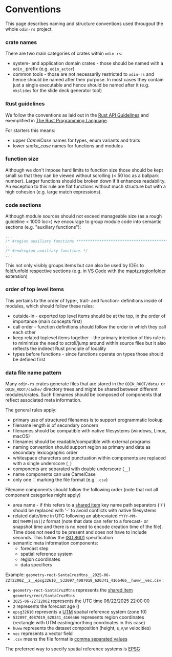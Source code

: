 # Conventions

This page describes naming and structure conventions used througout the whole `odin-rs` project.


### crate names

There are two main categories of crates within `odin-rs`:

- system- and application domain crates - those should be named with a `odin_` prefix (e.g. `odin_actor`)
- common tools - those are not necessarily restricted to `odin-rs` and hence should be named after
  their purpose. In most cases they contain just a single executable and hence should be named after it
  (e.g. `mkslides` for the slide deck generator tool)


### Rust guidelines

We follow the conventions as laid out in the [Rust API Guidelines](https://rust-lang.github.io/api-guidelines/naming.html)
and exemplified in [The Rust Programming Language](https://doc.rust-lang.org/book/).

For starters this means:

- upper *CamelCase* names for types, enum variants and traits
- lower *snake_case* names for functions and modules


### function size

Although we don't impose hard limits to function size those should be kept small so that they can be viewed without
scrolling (< 50 loc as a ballpark number). Larger functions should be broken down if it enhances readability. An
exception to this rule are flat functions without much structure but with a high cohesion (e.g. large match expressions).


### code sections

Although module sources should not exceed manageable size (as a rough guideline < 1000 loc>) we encourage
to group module code into semantic sections (e.g. "auxiliary functions"):

```.rs
...
/* #region auxiliary functions ***********************************************************/
...
/* #endregion auxiliary functions */
...
```

This not only visibly groups items but can also be used by IDEs to fold/unfold respective sections (e.g. in
[VS Code](https://code.visualstudio.com/) with the [maptz.regionfolder](https://marketplace.visualstudio.com/items?itemName=maptz.regionfolder)
extension)


### order of top level items

This pertains to the order of type-, trait- and function- definitions inside of modules, which should follow these
rules:

- outside-in - exported top level items should be at the top, in the order of importance (main concepts first)
- call order - function definitions should follow the order in which they call each other
- keep related toplevel items together - the primary intention of this rule is to mimimize the need to scroll/jump around
  within source files but it also reflects the indirect Rust principle of locality 
- types before functions - since functions operate on types those should be defined first


### data file name pattern

Many `odin-rs` crates generate files that are stored in the `ODIN_ROOT/data/` or `ODIN_ROOT/cache/` directory trees
and might be shared between different modules/crates. Such filenames should be composed of components that reflect
associated meta information. 

The general rules apply:

- primary use of structured filenames is to support programmatic lookup 
- filename length is of secondary concern
- filenames should be compatible with native filesystems (windows, Linux, macOS)
- filenames should be readable/compatible with external programs
- naming convention should support region as primary and date as secondary lexicographic order
- whitespace characters and punctuation within components are replaced with a single underscore (`_`) 
- components are separated with double underscore (`__`)
- name components can use CamelCase
- only one '.' marking the file format (e.g. `.csv`)

Filename components should follow the following order (note that not all component 
categories might apply)

- area name - if this refers to a [shared item](odin_share/odin_share.md) key name path separators ('/') should
  be replaced with '-' to avoid conflicts with native filesystems
- related date/time in UTC following an abbreviated `YYYY-MM-DD[THHMM[SS]]Z` format (note that date can refer to
  a forecast- or snapshot time and there is no need to encode creation time of the file). Time does not need
  to be present and does not have to include seconds. This follow the [ISO 8601](https://en.wikipedia.org/wiki/ISO_8601)
  specification
- semantic meta information components:
   + forecast step
   + spatial reference system
   + region coordinates
   + data specifiers

Example: `geometry-rect-SantaCruzMtns__2025-06-22T2200Z__2__epsg32610__532097_4087019_620341_4166466__huvw__vec.csv` :

- `geometry-rect-SantaCruzMtns` represents the [shared item](odin_share/odin_share.md) `geometry/rect/SantaCruzMtns`
- `2025-06-22T2200Z` represents the UTC time 06/22/2025 22:00:00
- `2` represents the forecast age ()
- `epsg32610` represents a [UTM](https://en.wikipedia.org/wiki/Universal_Transverse_Mercator_coordinate_system) spatial reference system (zone 10)
- `532097_4087019_620341_4166466` represents region coordinates (rectangle with UTM easting/northing coordinates in this case)
- `huww` represents the dataset composition (height, u,v,w velocities)
- `vec` represents a vector field
- `.csv` means the file format is [comma separated values](https://en.wikipedia.org/wiki/Comma-separated_values)

The preferred way to specify spatial reference systems is [EPSG](https://epsg.io/)